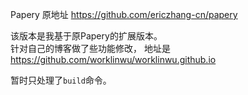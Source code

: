 Papery 原地址  https://github.com/ericzhang-cn/papery
   

该版本是我基于原Papery的扩展版本。   
针对自己的博客做了些功能修改， 地址是 https://github.com/worklinwu/worklinwu.github.io
   
暂时只处理了`build`命令。